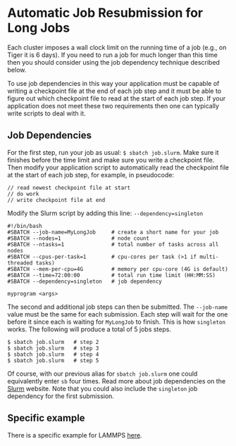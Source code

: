 # Automatic Job Resubmission for Long Jobs

Each cluster imposes a wall clock limit on the running time of a job (e.g., on Tiger it is 6 days). If you need to run a job
for much longer than this time then you should consider using the job dependency technique described below.

To use job dependencies in this way your application must be capable of writing a checkpoint file at the end of each job step and it must be able to figure out which checkpoint file to read at the start of each job step. If your application does not meet these two requirements then one can typically write scripts to deal with it.

## Job Dependencies

For the first step, run your job as usual: `$ sbatch job.slurm`. Make sure it finishes before the time limit and make
sure you write a checkpoint file. Then modify your application script to automatically read the checkpoint file at the start of each job step, for example, in pseudocode:

```
// read newest checkpoint file at start
// do work
// write checkpoint file at end
```

Modify the Slurm script by adding this line: `--dependency=singleton`

```
#!/bin/bash
#SBATCH --job-name=MyLongJob     # create a short name for your job
#SBATCH --nodes=1                # node count
#SBATCH --ntasks=1               # total number of tasks across all nodes
#SBATCH --cpus-per-task=1        # cpu-cores per task (>1 if multi-threaded tasks)
#SBATCH --mem-per-cpu=4G         # memory per cpu-core (4G is default)
#SBATCH --time=72:00:00          # total run time limit (HH:MM:SS)
#SBATCH --dependency=singleton   # job dependency

myprogram <args>
```

The second and additional job steps can then be submitted. The `--job-name` value must be the same for each submission. Each step will wait for the one before it since each is waiting for `MyLongJob` to finish. This is how `singleton` works. The following will produce a total of 5 jobs steps.

```
$ sbatch job.slurm   # step 2
$ sbatch job.slurm   # step 3
$ sbatch job.slurm   # step 4
$ sbatch job.slurm   # step 5
```

Of course, with our previous alias for `sbatch job.slurm` one could equivalently enter `sb` four times. Read more about job dependencies on the [Slurm](https://slurm.schedmd.com/sbatch.html) website. Note that you could also include the `singleton` job dependency for the first submission.

## Specific example

There is a specific example for LAMMPS [here](https://github.com/PrincetonUniversity/install_lammps/tree/master/03_job_chaining).
